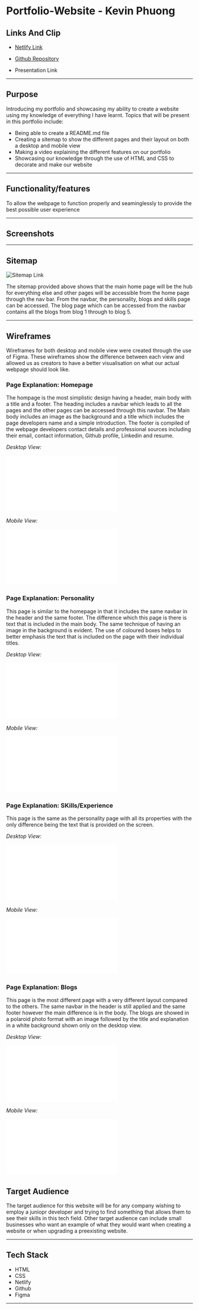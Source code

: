 # Portfolio-Website - Kevin Phuong

## Links And Clip

- [Netlify Link](https://kevinphuong.netlify.app/)

- [Github Repository](https://github.com/k3vinphuong/T1A2-Portfolio-Website)

- Presentation Link

---

## Purpose

Introducing my portfolio and showcasing my ability to create a website using my knowledge of everything I have learnt. Topics that will be present in this portfolio include:

- Being able to create a README.md file
- Creating a sitemap to show the different pages and their layout on both a desktop and mobile view
- Making a video explaining the different features on our portfolio
- Showcasing our knowledge through the use of HTML and CSS to decorate and make our website

---

## Functionality/features

To allow the webpage to function properly and seaminglessly to provide the best possible user experience

---

## Screenshots

---

## Sitemap

![Sitemap Link](./docs/Sitemap.png")

The sitemap provided above shows that the main home page will be the hub for everything else and other pages will be accessible from the home page through the nav bar. From the navbar, the personality, blogs and skills page can be accessed. The blog page which can be accessed from the navbar contains all the blogs from blog 1 through to blog 5.

---

## Wireframes

Wireframes for both desktop and mobile view were created through the use of Figma. These wireframes show the difference between each view and allowed us as creators to have a better visualisation on what our actual webpage should look like.

### Page Explanation: Homepage

The hompage is the most simplistic design having a header, main body with a title and a footer. The heading includes a navbar which leads to all the pages and the other pages can be accessed through this navbar. The Main body includes an image as the background and a title which includes the page developers name and a simple introduction. The footer is compiled of the webpage developers contact details and professional sources including their email, contact information, Github profile, Linkedin and resume.

*Desktop View:*

![Desktop wireframe of homepage](./docs/Desktop%20View.pdf)

*Mobile View:*

![Mobile wireframe of homepage](./docs/Mobile%20View.pdf)

### Page Explanation: Personality

This page is similar to the homepage in that it includes the same navbar in the header and the same footer. The difference which this page is there is text that is included in the main body. The same technique of having an image in the background is evident. The use of coloured boxes helps to better emphasis the text that is included on the page with their individual titles.

*Desktop View:*

![Desktop wireframe of personality page](./docs/Desktop%20View.pdf)

*Mobile View:*

![Mobile wireframe of personality page](./docs/Mobile%20View.pdf)

### Page Explanation: SKills/Experience

This page is the same as the personality page with all its properties with the only difference being the text that is provided on the screen.

*Desktop View:*

![Desktop wireframe of skills/experience page](./docs/Desktop%20View.pdf)

*Mobile View:*

![Mobile wireframe of skills/experience page](./docs/Mobile%20View.pdf)

### Page Explanation: Blogs

This page is the most different page with a very different layout compared to the others. The same navbar in the header is still applied and the same footer however the main difference is in the body. The blogs are showed in a polaroid photo format with an image followed by the title and explanation in a white background shown only on the desktop view.

*Desktop View:*

![Desktop wireframe of blogs](./docs/Desktop%20View.pdf)

*Mobile View:*

![Mobile wireframe of blogs](./docs/Mobile%20View.pdf)

## Target Audience

The target audience for this website will be for any company wishing to employ a juniopr developer and trying to find something that allows them to see their skills in this tech field. Other target audience can include small businesses who want an example of what they would want when creating a website or when upgrading a preexisting website.

---

## Tech Stack

- HTML
- CSS
- Netlify
- Github
- Figma

---
